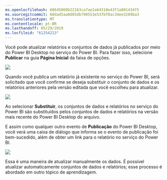 ```yaml
---
ms.openlocfilehash: 68645069b22163ca7ae2a64310e43f1a801434f5
ms.sourcegitcommit: 60dad5aa0d85db790553e537bf8ac34ee3289ba3
ms.translationtype: MT
ms.contentlocale: pt-BR
ms.lasthandoff: 05/29/2019
ms.locfileid: "61254213"
---
```

Você pode atualizar relatórios e conjuntos de dados já publicados por meio do Power BI Desktop no serviço do Power BI. Para fazer isso, selecione **Publicar** na guia **Página Inicial** da faixa de opções.

![](media/4-5-manually-republish-reports/4-5_0.png)

Quando você publica um relatório já existente no serviço do Power BI, será solicitado que você confirme se deseja substituir o conjunto de dados e os relatórios anteriores pela versão editada que você escolheu para atualizar.

![](media/4-5-manually-republish-reports/4-5_1.png)

Ao selecionar **Substituir**, os conjuntos de dados e relatórios no serviço do Power BI são substituídos pelos conjuntos de dados e relatórios na versão mais recente do Power BI Desktop do arquivo.

E assim como qualquer outro evento de **Publicação** do Power BI Desktop, você verá uma caixa de diálogo que informa se o evento de publicação foi bem-sucedido, além de obter um link para o relatório no serviço do Power BI.

![](media/4-5-manually-republish-reports/4-5_2.png)

Essa é uma maneira de atualizar manualmente os dados. É possível atualizar automaticamente conjuntos de dados e relatórios; esse processo é abordado em outro tópico de aprendizagem.

